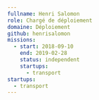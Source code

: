 ```yaml
---
fullname: Henri Salomon
role: Chargé de déploiement
domaine: Déploiement
github: henrisalomon
missions:
  - start: 2018-09-10
    end: 2019-02-28
    status: independent
    startups:
      - transport
startups:
  - transport
---
```

